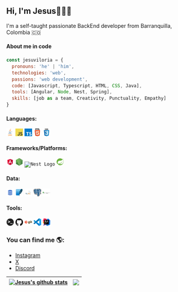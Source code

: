 ## Hi, I'm Jesus👋👨‍💻

I'm a self-taught passionate BackEnd developer from Barranquilla, Colombia 🇨🇴

#### About me in code

```js
const jesuviloria = {
  pronouns: 'he' | 'him',
  technologies: 'web',
  passions: 'web development',
  code: [Javascript, Typescript, HTML, CSS, Java],
  tools: [Angular, Node, Nest, Spring],
  skills: [job as a team, Creativity, Punctuality, Empathy]
}
```

#### Languages:
<code><img height="20" alt="java" src="https://raw.githubusercontent.com/github/explore/5b3600551e122a3277c2c5368af2ad5725ffa9a1/topics/java/java.png"></code>
<code><img height="20" alt="javascript" src="https://raw.githubusercontent.com/github/explore/80688e429a7d4ef2fca1e82350fe8e3517d3494d/topics/javascript/javascript.png"></code>
<code><img height="20" alt="typescript" src="https://raw.githubusercontent.com/github/explore/80688e429a7d4ef2fca1e82350fe8e3517d3494d/topics/typescript/typescript.png"></code>
<code><img height="20" alt="html" src="https://raw.githubusercontent.com/github/explore/80688e429a7d4ef2fca1e82350fe8e3517d3494d/topics/html/html.png"></code>
<code><img height="20" alt="css" src="https://raw.githubusercontent.com/github/explore/80688e429a7d4ef2fca1e82350fe8e3517d3494d/topics/css/css.png"></code>
<br/>

#### Frameworks/Platforms:
<code><img height="20" alt="angular" src="https://raw.githubusercontent.com/github/explore/80688e429a7d4ef2fca1e82350fe8e3517d3494d/topics/angular/angular.png"></code>
<code><img height="20" alt="nodejs" src="https://raw.githubusercontent.com/github/explore/80688e429a7d4ef2fca1e82350fe8e3517d3494d/topics/nodejs/nodejs.png"></code>
<code><img height="20" alt="Nest Logo" src="https://nestjs.com/img/logo-small.svg"></code>
<code><img height="20" src="https://raw.githubusercontent.com/github/explore/80688e429a7d4ef2fca1e82350fe8e3517d3494d/topics/spring-boot/spring-boot.png"></code>
<br/>

#### Data:
<code><img height="20" alt="sql" src="https://raw.githubusercontent.com/github/explore/80688e429a7d4ef2fca1e82350fe8e3517d3494d/topics/sql/sql.png"></code>
<code><img height="20" alt="sqlite" src="https://raw.githubusercontent.com/github/explore/2d218e3aa252dc90eef269b34eeec1fbd15dc07e/topics/sqlite/sqlite.png"></code>
<code><img height="20" alt="mysql" src="https://raw.githubusercontent.com/github/explore/80688e429a7d4ef2fca1e82350fe8e3517d3494d/topics/mysql/mysql.png"></code>
<code><img height="20" alt="postgresql" src="https://raw.githubusercontent.com/github/explore/2d218e3aa252dc90eef269b34eeec1fbd15dc07e/topics/postgresql/postgresql.png"></code>
<code><img height="20" alt="mongodb" src="https://raw.githubusercontent.com/github/explore/2d218e3aa252dc90eef269b34eeec1fbd15dc07e/topics/mongodb/mongodb.png"></code>
<br/>

#### Tools:
<code><img height="20" alt="Terminal" src="https://raw.githubusercontent.com/github/explore/80688e429a7d4ef2fca1e82350fe8e3517d3494d/topics/terminal/terminal.png"></code>
<code><img height="20" alt="GitHub" src="https://raw.githubusercontent.com/github/explore/78df643247d429f6cc873026c0622819ad797942/topics/github/github.png"></code>
<code><img height="20" src="https://raw.githubusercontent.com/github/explore/80688e429a7d4ef2fca1e82350fe8e3517d3494d/topics/git/git.png"></code>
<code><img height="20" alt="Visual Studio Code" src="https://raw.githubusercontent.com/github/explore/78df643247d429f6cc873026c0622819ad797942/topics/visual-studio-code/visual-studio-code.png"></code>
<code><img height="20" src="https://raw.githubusercontent.com/github/explore/caa262eeb858e81282d6f651d6eef1f8730b54ba/topics/intellij-idea/intellij-idea.png"></code>
<br/>

### You can find me 🌎:
- [Instagram](https://www.instagram.com/jesuviloria_)
- [X](https://x.com/jesuviloria_)
- [Discord](https://discordapp.com/users/455861780657209349)

| <a href="https://github.com/jesuviloria/github-readme-stats"><img align="center" src="https://github-readme-stats.vercel.app/api?username=jesuviloria&show_icons=true&include_all_commits=true&theme=buefy&hide_border=true" alt="Jesus's github stats" /></a> | <a href="https://github.com/jesuviloria/github-readme-stats"><img align="center" src="https://github-readme-stats.vercel.app/api/top-langs/?username=jesuviloria&layout=compact&theme=buefy&hide_border=true" /></a> |
| ------------- | ------------- |
<!--
**jesuviloria/jesuviloria** is a ✨ _special_ ✨ repository because its `README.md` (this file) appears on your GitHub profile.

Here are some ideas to get you started:

- 🔭 I’m currently working on ...
- 🌱 I’m currently learning ...
- 👯 I’m looking to collaborate on ...
- 🤔 I’m looking for help with ...
- 💬 Ask me about ...
- 📫 How to reach me: ...
- 😄 Pronouns: ...
- ⚡ Fun fact: ...
-->
